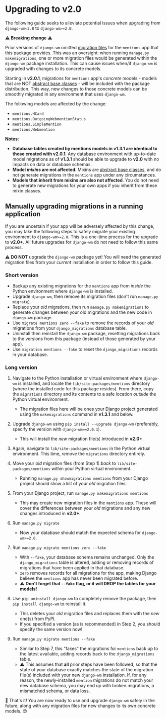 # Upgrading to v2.0

The following guide seeks to alleviate potential issues when upgrading from `django-wm<2.0` to `django-wm>=2.0`.

⚠ **Breaking change** ⚠

Prior versions of `django-wm` omitted [migration files] for the `mentions` app that this package provides. This was an oversight: when running `manage.py makemigrations`, one or more migration files would be generated within the `django-wm` package installation. This can cause issues when/if `django-wm` is upgraded with changes to its concrete models.

Starting in **v2.0.1**, migrations for `mentions` app's _concrete_ models - models that are NOT [abstract base classes] - will be included with the package distribution. This way, new changes to those concrete models can be smoothly migrated in any environment that uses `django-wm`.

The following models are affected by the change:

- `mentions.HCard`
- `mentions.OutgoingWebmentionStatus`
- `mentions.SimpleMention`
- `mentions.Webmention`

**Notes**:

- **Database tables created by mentions models in v1.3.1 are identical to those created with v2.0.1**. Any database environment with up-to-date model migrations as of **v1.3.1** should be able to upgrade to **v2.0** with no impacts on data or database schemas.
- **Model _mixins_ are not affected**. Mixins are [abstract base classes], and do not generate migrations in the `mentions` app under any circumstances.
- **Models that inherit from mixins are also not affected**. You do not need to generate new migrations for your own apps if you inherit from these mixin classes.

## Manually upgrading migrations in a running application

If you are uncertain if your app will be adversely affected by this change, you may take the following steps to safely migrate your existing environment to `django-wm>=2.0`. This is a one-time process for the upgrade to **v2.0+**. All future upgrades for `django-wm` do not need to follow this same process.

⚠ **DO NOT** upgrade the `django-wm` package yet! You will need the generated migration files from your _current_ installation in order to follow this guide.

### Short version

- Backup any existing migrations for the `mentions` app from _inside_ the Python environment where `django-wm` is installed.
- Upgrade `django-wm`, then remove its migration files (don't run `manage.py migrate`).
- Replace your _old_ migrations, then run `manage.py makemigrations` to generate changes between your old migrations and the new code in `django-wm` package.
- Use `migrate mentions zero --fake` to remove the records of your _old_ migrations from your `django_migrations` database table.
- Uninstall then reinstall the `django-wm` package, resetting migrations back to the versions from this package (instead of those generated by your app).
- Use `migration mentions --fake` to reset the `django_migrations` records in your database.

### Long version

1. Navigate to the Python installation or virtual environment where `django-wm` is installed, and locate the `lib/site-packages/mentions` directory (where the installed code for this package resides). From there, copy the `migrations` directory and its contents to a safe location _outside_ the Python virtual environment.

   - The migration files here will be ones your Django project generated using the `makemigrations` command in **v1.3.1** and below.

2. Upgrade `django-wm` using `pip install --upgrade django-wm` (preferably, specify the version with `django-wm==2.0.1`).

   - This will install the _new_ migration file(s) introduced in **v2.0+**.

3. Again, navigate to `lib/site-packages/mentions` in the Python virtual environment. This time, _remove_ the `migrations` directory entirely.
4. Move your _old_ migration files (from Step 1) _back_ to `lib/site-packages/mentions` within your Python virtual environment.

   - Running `manage.py showmigrations mentions` from your Django project should show a list of your _old_ migration files.

5. From your Django project, run `manage.py makemigrations mentions`

   - This may create new migration files in the `mentions` app. These will cover the differences between your _old_ migrations and any new changes introduced in **v2.0+**.

6. Run `manage.py migrate`

   - Now your database should match the expected schema for `django-wm>=2.0`.

7. Run `manage.py migrate mentions zero --fake`

   - With `--fake`, your database schema remains unchanged. Only the `django_migrations` table is altered, adding or removing records of migrations that have been applied in that database.
   - `zero` removes records for all migrations for the app, making Django believe the `mentions` app has never been migrated before.
   - ⚠ **Don't forget that `--fake` flag, or it will DROP the tables for your models!**

8. Use `pip uninstall django-wm` to completely remove the package, then `pip install django-wm` to reinstall it.

   - This deletes your _old_ migration files and replaces them with the _new_ one(s) from PyPI.
   - If you specified a version (as is recommended) in Step 2, you should specify the same version now!

9. Run `manage.py migrate mentions --fake`

   - Similar to Step 7, this "fakes" the migrations for `mentions` back up to the latest available, adding records back to the `django_migrations` table.
   - ⚠ This assumes that **all** prior steps have been followed, so that the state of your database exactly matches the state of the migration file(s) included with your new `django-wm` installation. If, for any reason, the newly-installed `mention` migrations do not match your new database schema, you may end up with broken migrations, a mismatched schema, or data loss.

🎉 That's it! You are now ready to use and upgrade `django-wm` safely in the future, along with any migration files for new changes to its own concrete models. 😊

[migration files]: https://docs.djangoproject.com/en/4.0/topics/migrations/
[abstract base classes]: https://docs.djangoproject.com/en/4.0/topics/db/models/#abstract-base-classes
